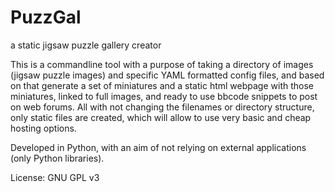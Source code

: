 # PuzzGal

a static jigsaw puzzle gallery creator

This is a commandline tool with a purpose of taking a directory of images (jigsaw puzzle images) and specific YAML formatted config files, and based on that generate a set of miniatures and a static html webpage with those miniatures, linked to full images, and ready to use bbcode snippets to post on web forums. All with not changing the filenames or directory structure, only static files are created, which will allow to use very basic and cheap hosting options.

Developed in Python, with an aim of not relying on external applications (only Python libraries).

License: GNU GPL v3
